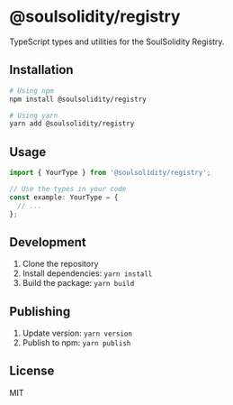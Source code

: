 # @soulsolidity/registry

TypeScript types and utilities for the SoulSolidity Registry.

## Installation

```bash
# Using npm
npm install @soulsolidity/registry

# Using yarn
yarn add @soulsolidity/registry
```

## Usage

```typescript
import { YourType } from '@soulsolidity/registry';

// Use the types in your code
const example: YourType = {
  // ...
};
```

## Development

1. Clone the repository
2. Install dependencies: `yarn install`
3. Build the package: `yarn build`

## Publishing

1. Update version: `yarn version`
2. Publish to npm: `yarn publish`

## License

MIT
